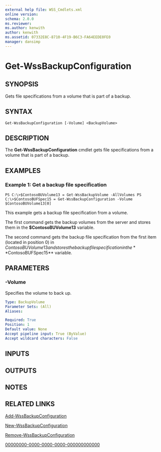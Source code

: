 ```yaml
---
external help file: WSS_Cmdlets.xml
online version: 
schema: 2.0.0
ms.reviewer:
ms.author: kenwith
author: kenwith
ms.assetid: 07332E8C-8710-4F19-B6C3-FA64EEDE0FE0
manager: dansimp
---
```


# Get-WssBackupConfiguration

## SYNOPSIS
Gets file specifications from a volume that is part of a backup.

## SYNTAX

```
Get-WssBackupConfiguration [-Volume] <BackupVolume>
```

## DESCRIPTION
The **Get-WssBackupConfiguration** cmdlet gets file specifications from a volume that is part of a backup.

## EXAMPLES

### Example 1: Get a backup file specification
```
PS C:\>$ContosoBUVolume13 = Get-WssBackupVolume -AllVolumes PS C:\>$ContosoBUFSpec15 = Get-WssBackupConfiguration -Volume $ContosoBUVolume13[0]
```

This example gets a backup file specification from a volume.

The first command gets the backup volumes from the server and stores them in the **$ContosoBUVolume13** variable.

The second command gets the backup file specification from the first item (located in position 0) in $ContosoBUVolume13 and stores the backup file specification in the **$ContosoBUFSpec15** variable.

## PARAMETERS

### -Volume
Specifies the volume to back up.

```yaml
Type: BackupVolume
Parameter Sets: (All)
Aliases: 

Required: True
Position: 1
Default value: None
Accept pipeline input: True (ByValue)
Accept wildcard characters: False
```

## INPUTS

## OUTPUTS

## NOTES

## RELATED LINKS

[Add-WssBackupConfiguration](./Add-WssBackupConfiguration.md)

[New-WssBackupConfiguration](./New-WssBackupConfiguration.md)

[Remove-WssBackupConfiguration](./Remove-WssBackupConfiguration.md)

[00000000-0000-0000-0000-000000000000](00000000-0000-0000-0000-000000000000)

